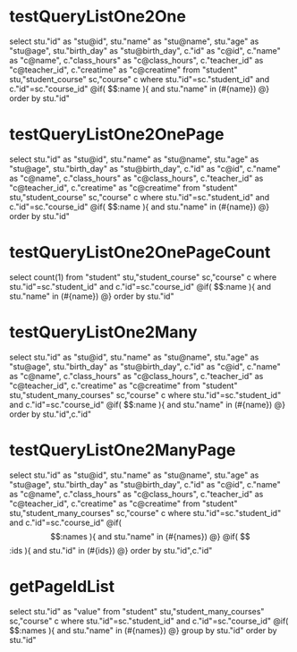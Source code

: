 testQueryListOne2One
====
select
stu."id" as "stu@id",
stu."name" as "stu@name",
stu."age" as "stu@age",
stu."birth_day" as "stu@birth_day",
c."id" as "c@id",
c."name" as "c@name",
c."class_hours" as "c@class_hours",
c."teacher_id" as "c@teacher_id",
c."creatime" as "c@creatime"
from "student" stu,"student_course" sc,"course" c 
where stu."id"=sc."student_id" and c."id"=sc."course_id" 
@if( $$:name ){ 
and stu."name" in (#{name})
@} 
order by stu."id"

testQueryListOne2OnePage
====
select
stu."id" as "stu@id",
stu."name" as "stu@name",
stu."age" as "stu@age",
stu."birth_day" as "stu@birth_day",
c."id" as "c@id",
c."name" as "c@name",
c."class_hours" as "c@class_hours",
c."teacher_id" as "c@teacher_id",
c."creatime" as "c@creatime"
from "student" stu,"student_course" sc,"course" c 
where stu."id"=sc."student_id" and c."id"=sc."course_id" 
@if( $$:name ){ 
and stu."name" in (#{name})
@} 
order by stu."id"

testQueryListOne2OnePageCount
====
select count(1) from "student" stu,"student_course" sc,"course" c 
where stu."id"=sc."student_id" and c."id"=sc."course_id" 
@if( $$:name ){
and stu."name" in (#{name})
@} 
order by stu."id"


testQueryListOne2Many
====
select
stu."id" as "stu@id",
stu."name" as "stu@name",
stu."age" as "stu@age",
stu."birth_day" as "stu@birth_day",
c."id" as "c@id",
c."name" as "c@name",
c."class_hours" as "c@class_hours",
c."teacher_id" as "c@teacher_id",
c."creatime" as "c@creatime"
from "student" stu,"student_many_courses" sc,"course" c 
where stu."id"=sc."student_id" and c."id"=sc."course_id" 
@if( $$:name ){ 
and stu."name" in (#{name})
@} 
order by stu."id",c."id"


testQueryListOne2ManyPage
====
select
stu."id" as "stu@id",
stu."name" as "stu@name",
stu."age" as "stu@age",
stu."birth_day" as "stu@birth_day",
c."id" as "c@id",
c."name" as "c@name",
c."class_hours" as "c@class_hours",
c."teacher_id" as "c@teacher_id",
c."creatime" as "c@creatime"
from "student" stu,"student_many_courses" sc,"course" c where 
stu."id"=sc."student_id" and c."id"=sc."course_id" 
@if( $$:names ){ 
and stu."name" in (#{names})
@} 
@if( $$:ids ){ 
and stu."id" in (#{ids})
@} 
order by stu."id",c."id"

getPageIdList
====
select stu."id" as "value"
from "student" stu,"student_many_courses" sc,"course" c where stu."id"=sc."student_id" and c."id"=sc."course_id" 
@if( $$:names ){ 
and stu."name" in (#{names})
@} 
group by stu."id" order by stu."id"
